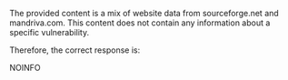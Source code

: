 The provided content is a mix of website data from sourceforge.net and mandriva.com. This content does not contain any information about a specific vulnerability.

Therefore, the correct response is:

NOINFO